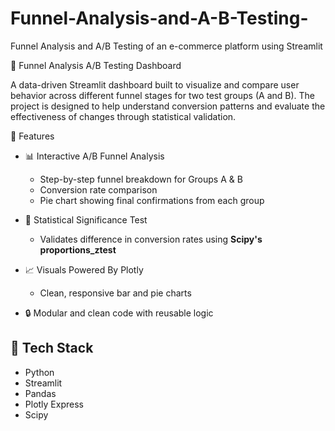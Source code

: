 # Funnel-Analysis-and-A-B-Testing-
Funnel Analysis and A/B Testing of an e-commerce platform using Streamlit

🧪 Funnel Analysis A/B Testing Dashboard

A data-driven Streamlit dashboard built to visualize and compare user behavior across different funnel stages for two test groups (A and B). The project is designed to help understand conversion patterns and evaluate the effectiveness of changes through statistical validation.


🚀 Features

- 📊 Interactive A/B Funnel Analysis
  - Step-by-step funnel breakdown for Groups A & B
  - Conversion rate comparison
  - Pie chart showing final confirmations from each group

- 🧠 Statistical Significance Test
  - Validates difference in conversion rates using **Scipy's proportions_ztest**

- 📈 Visuals Powered By Plotly
  - Clean, responsive bar and pie charts

- 🔒 Modular and clean code with reusable logic


## 🧬 Tech Stack

- Python
- Streamlit
- Pandas
- Plotly Express
- Scipy

